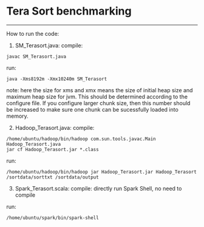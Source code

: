 
# Tera Sort benchmarking


----

How to run the code:

1. SM_Terasort.java:
compile: 
```shell
javac SM_Terasort.java
```
run: 
```shell
java -Xms8192m -Xmx10240m SM_Terasort
```
note: here the size for xms and xmx means the size of initial heap size and maximum heap size for jvm. This should be determined according to the configure file. If you configure larger chunk size, then this number should be increased to make sure one chunk can be sucessfully loaded into memory.


2. Hadoop_Terasort.java:
compile: 
```shell
/home/ubuntu/hadoop/bin/hadoop com.sun.tools.javac.Main Hadoop_Terasort.java
jar cf Hadoop_Terasort.jar *.class
```	
run:
```shell
/home/ubuntu/hadoop/bin/hadoop jar Hadoop_Terasort.jar Hadoop_Terasort /sortdata/sorttxt /sortdata/output
```
	
3. Spark_Terasort.scala:
compile: directly run Spark Shell, no need to compile
		
run:
```shell
/home/ubuntu/spark/bin/spark-shell 
```





